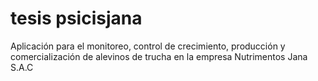 # tesis psicisjana

Aplicación para el monitoreo, control de crecimiento, producción y comercialización de alevinos de trucha en la empresa Nutrimentos Jana S.A.C
